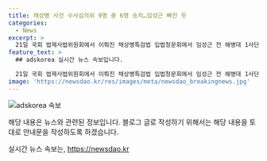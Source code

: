 ```yaml
---
title: 채상병 사건 수사심의위 9명 중 6명 송치…임성근 빠진 듯
categories:
  - News
excerpt: >
  21일 국회 법제사법위원회에서 이뤄진 채상병특검법 입법청문회에서 임성근 전 해병대 1사단장이 증인선서를 거부하는 입장을 밝혔습니다. 경찰 수사심의위는 임 전 사단장을 포함한 9명 중 6명은 혐의가 있고 3명은 없다는 결론을 내렸습니다. 수사 결과는 다음주 월요일 발표되며, 이에 따라 임 전 사단장의 송치 여부에 관한 논란이 예상됩니다. 현재 진행 중인 공수처 수사 방향과의 충돌 가능성도 우려되고 있습니다.
feature_text: >
  ## adskorea 실시간 뉴스 속보입니다.

  21일 국회 법제사법위원회에서 이뤄진 채상병특검법 입법청문회에서 임성근 전 해병대 1사단장이 증인선서를 거부하는 입장을 밝혔습니다. 경찰 수사심의위는 임 전 사단장을 포함한 9명 중 6명은 혐의가 있고 3명은 없다는 결론을 내렸습니다. 수사 결과는 다음주 월요일 발표되며, 이에 따라 임 전 사단장의 송치 여부에 관한 논란이 예상됩니다. 현재 진행 중인 공수처 수사 방향과의 충돌 가능성도 우려되고 있습니다.
image: 'https://newsdao.kr/res/images/meta/newsdao_breakingnews.jpg'
---
```


<p><img src="https://newsdao.kr/res/images/meta/newsdao_breakingnews.jpg" alt="adskorea 속보" /></p>

<p>해당 내용은 뉴스와 관련된 정보입니다. 블로그 글로 작성하기 위해서는 해당 내용을 토대로 안내문을 작성하도록 하겠습니다.</p>
실시간 뉴스 속보는, <a href="https://newsdao.kr" rel="dofollow">https://newsdao.kr</a>


